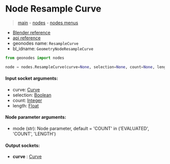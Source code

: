 # Node Resample Curve

> [main](../structure.md) - [nodes](nodes.md) - [nodes menus](nodes_menus.md)

- [Blender reference](https://docs.blender.org/manual/en/latest/modeling/geometry_nodes/curve/resample_curve.html)
- [api reference](https://docs.blender.org/api/current/bpy.types.GeometryNodeResampleCurve.html)
- geonodes name: `ResampleCurve`
- bl_idname: `GeometryNodeResampleCurve`

```python
from geonodes import nodes

node = nodes.ResampleCurve(curve=None, selection=None, count=None, length=None, mode='COUNT')
```

#### Input socket arguments:

- curve: [Curve](Curve.md)
- selection: [Boolean](Boolean.md)
- count: [Integer](Integer.md)
- length: [Float](Float.md)

#### Node parameter arguments:

- mode (str): Node parameter, default = 'COUNT' in ('EVALUATED', 'COUNT', 'LENGTH')

#### Output sockets:

- **curve** : [Curve](Curve.md)

